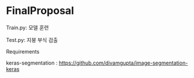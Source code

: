 # FinalProposal


Train.py: 모델 훈련 

Test.py: 지붕 부식 검출


Requirements

keras-segmentation : https://github.com/divamgupta/image-segmentation-keras
